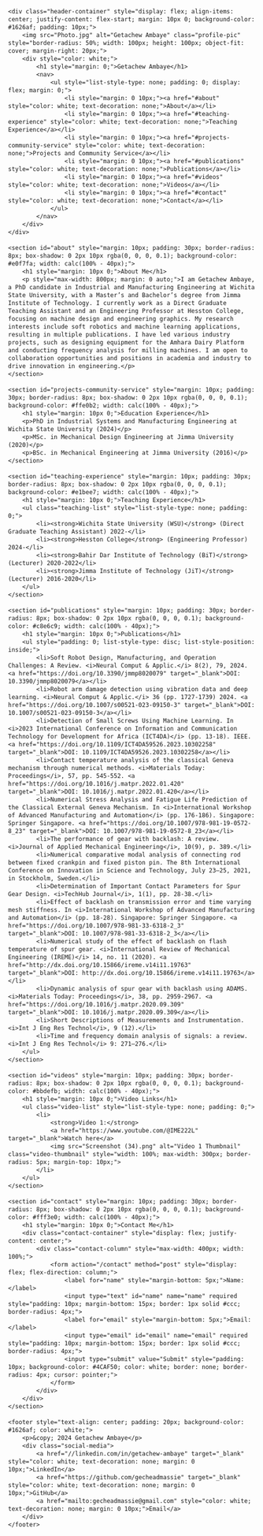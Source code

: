 <html lang="en">

<head>
    <meta charset="UTF-8">
    <meta name="viewport" content="width=device-width, initial-scale=1.0">
    <meta name="description" content="Official website of Getachew Ambaye, a researcher in Engineering. Explore my teaching experience, publications, and contact information.">
    <meta name="keywords" content="Getachew Ambaye, Engineering, Teaching, Research, Publications">
    <title> Getachew Ambaye - Engineering Professor and Researcher </title>
</head>

<body style="margin: 0; font-family: Arial, sans-serif;">

    <div class="header-container" style="display: flex; align-items: center; justify-content: flex-start; margin: 10px 0; background-color: #1626af; padding: 10px;">
        <img src="Photo.jpg" alt="Getachew Ambaye" class="profile-pic" style="border-radius: 50%; width: 100px; height: 100px; object-fit: cover; margin-right: 20px;">
        <div style="color: white;">
            <h1 style="margin: 0;">Getachew Ambaye</h1>
            <nav>
                <ul style="list-style-type: none; padding: 0; display: flex; margin: 0;">
                    <li style="margin: 0 10px;"><a href="#about" style="color: white; text-decoration: none;">About</a></li>
                    <li style="margin: 0 10px;"><a href="#teaching-experience" style="color: white; text-decoration: none;">Teaching Experience</a></li>
                    <li style="margin: 0 10px;"><a href="#projects-community-service" style="color: white; text-decoration: none;">Projects and Community Service</a></li>
                    <li style="margin: 0 10px;"><a href="#publications" style="color: white; text-decoration: none;">Publications</a></li>
                    <li style="margin: 0 10px;"><a href="#videos" style="color: white; text-decoration: none;">Videos</a></li>
                    <li style="margin: 0 10px;"><a href="#contact" style="color: white; text-decoration: none;">Contact</a></li>
                </ul>
            </nav>
        </div>
    </div>

    <section id="about" style="margin: 10px; padding: 30px; border-radius: 8px; box-shadow: 0 2px 10px rgba(0, 0, 0, 0.1); background-color: #e0f7fa; width: calc(100% - 40px);">
        <h1 style="margin: 10px 0;">About Me</h1>
        <p style="max-width: 800px; margin: 0 auto;">I am Getachew Ambaye, a PhD candidate in Industrial and Manufacturing Engineering at Wichita State University, with a Master’s and Bachelor’s degree from Jimma Institute of Technology. I currently work as a Direct Graduate Teaching Assistant and an Engineering Professor at Hesston College, focusing on machine design and engineering graphics. My research interests include soft robotics and machine learning applications, resulting in multiple publications. I have led various industry projects, such as designing equipment for the Amhara Dairy Platform and conducting frequency analysis for milling machines. I am open to collaboration opportunities and positions in academia and industry to drive innovation in engineering.</p>
    </section>

    <section id="projects-community-service" style="margin: 10px; padding: 30px; border-radius: 8px; box-shadow: 0 2px 10px rgba(0, 0, 0, 0.1); background-color: #ffe0b2; width: calc(100% - 40px);">
        <h1 style="margin: 10px 0;">Education Experience</h1>
        <p>PhD in Industrial Systems and Manufacturing Engineering at Wichita State University (2024)</p>
        <p>MSc. in Mechanical Design Engineering at Jimma University (2020)</p>
        <p>BSc. in Mechanical Engineering at Jimma University (2016)</p>
    </section>

    <section id="teaching-experience" style="margin: 10px; padding: 30px; border-radius: 8px; box-shadow: 0 2px 10px rgba(0, 0, 0, 0.1); background-color: #e1bee7; width: calc(100% - 40px);">
        <h1 style="margin: 10px 0;">Teaching Experience</h1>
        <ul class="teaching-list" style="list-style-type: none; padding: 0;">
            <li><strong>Wichita State University (WSU)</strong> (Direct Graduate Teaching Assistant) 2022-</li>
            <li><strong>Hesston College</strong> (Engineering Professor) 2024-</li>
            <li><strong>Bahir Dar Institute of Technology (BiT)</strong> (Lecturer) 2020-2022</li>
            <li><strong>Jimma Institute of Technology (JiT)</strong> (Lecturer) 2016-2020</li>
        </ul>
    </section>

    <section id="publications" style="margin: 10px; padding: 30px; border-radius: 8px; box-shadow: 0 2px 10px rgba(0, 0, 0, 0.1); background-color: #c8e6c9; width: calc(100% - 40px);">
        <h1 style="margin: 10px 0;">Publications</h1>
        <ul style="padding: 0; list-style-type: disc; list-style-position: inside;">
            <li>Soft Robot Design, Manufacturing, and Operation Challenges: A Review. <i>Neural Comput & Applic.</i> 8(2), 79, 2024. <a href="https://doi.org/10.3390/jmmp8020079" target="_blank">DOI: 10.3390/jmmp8020079</a></li>
            <li>Robot arm damage detection using vibration data and deep learning. <i>Neural Comput & Applic.</i> 36 (pp. 1727-1739) 2024. <a href="https://doi.org/10.1007/s00521-023-09150-3" target="_blank">DOI: 10.1007/s00521-023-09150-3</a></li>
            <li>Detection of Small Screws Using Machine Learning. In <i>2023 International Conference on Information and Communication Technology for Development for Africa (ICT4DA)</i> (pp. 13-18). IEEE. <a href="https://doi.org/10.1109/ICT4DA59526.2023.10302258" target="_blank">DOI: 10.1109/ICT4DA59526.2023.10302258</a></li>
            <li>Contact temperature analysis of the classical Geneva mechanism through numerical methods. <i>Materials Today: Proceedings</i>, 57, pp. 545-552. <a href="https://doi.org/10.1016/j.matpr.2022.01.420" target="_blank">DOI: 10.1016/j.matpr.2022.01.420</a></li>
            <li>Numerical Stress Analysis and Fatigue Life Prediction of the Classical External Geneva Mechanism. In <i>International Workshop of Advanced Manufacturing and Automation</i> (pp. 176-186). Singapore: Springer Singapore. <a href="https://doi.org/10.1007/978-981-19-0572-8_23" target="_blank">DOI: 10.1007/978-981-19-0572-8_23</a></li>
            <li>The performance of gear with backlash: A review. <i>Journal of Applied Mechanical Engineering</i>, 10(9), p. 389.</li>
            <li>Numerical comparative modal analysis of connecting rod between fixed crankpin and fixed piston pin. The 8th International Conference on Innovation in Science and Technology, July 23–25, 2021, in Stockholm, Sweden.</li>
            <li>Determination of Important Contact Parameters for Spur Gear Design. <i>TechHub Journal</i>, 1(1), pp. 28-38.</li>
            <li>Effect of backlash on transmission error and time varying mesh stiffness. In <i>International Workshop of Advanced Manufacturing and Automation</i> (pp. 18-28). Singapore: Springer Singapore. <a href="https://doi.org/10.1007/978-981-33-6318-2_3" target="_blank">DOI: 10.1007/978-981-33-6318-2_3</a></li>
            <li>Numerical study of the effect of backlash on flash temperature of spur gear. <i>International Review of Mechanical Engineering (IREME)</i> 14, no. 11 (2020). <a href="http://dx.doi.org/10.15866/ireme.v14i11.19763" target="_blank">DOI: http://dx.doi.org/10.15866/ireme.v14i11.19763</a></li>
            <li>Dynamic analysis of spur gear with backlash using ADAMS. <i>Materials Today: Proceedings</i>, 38, pp. 2959-2967. <a href="https://doi.org/10.1016/j.matpr.2020.09.309" target="_blank">DOI: 10.1016/j.matpr.2020.09.309</a></li>
            <li>Short Descriptions of Measurements and Instrumentation. <i>Int J Eng Res Technol</i>, 9 (12).</li>
            <li>Time and frequency domain analysis of signals: a review. <i>Int J Eng Res Technol</i> 9: 271–276.</li>
        </ul>
    </section>

    <section id="videos" style="margin: 10px; padding: 30px; border-radius: 8px; box-shadow: 0 2px 10px rgba(0, 0, 0, 0.1); background-color: #bbdefb; width: calc(100% - 40px);">
        <h1 style="margin: 10px 0;">Video Links</h1>
        <ul class="video-list" style="list-style-type: none; padding: 0;">
            <li>
                <strong>Video 1:</strong>
                <a href="https://www.youtube.com/@IME222L" target="_blank">Watch here</a>
                <img src="Screenshot (34).png" alt="Video 1 Thumbnail" class="video-thumbnail" style="width: 100%; max-width: 300px; border-radius: 5px; margin-top: 10px;">
            </li>
        </ul>
    </section>

    <section id="contact" style="margin: 10px; padding: 30px; border-radius: 8px; box-shadow: 0 2px 10px rgba(0, 0, 0, 0.1); background-color: #fff3e0; width: calc(100% - 40px);">
        <h1 style="margin: 10px 0;">Contact Me</h1>
        <div class="contact-container" style="display: flex; justify-content: center;">
            <div class="contact-column" style="max-width: 400px; width: 100%;">
                <form action="/contact" method="post" style="display: flex; flex-direction: column;">
                    <label for="name" style="margin-bottom: 5px;">Name:</label>
                    <input type="text" id="name" name="name" required style="padding: 10px; margin-bottom: 15px; border: 1px solid #ccc; border-radius: 4px;">
                    <label for="email" style="margin-bottom: 5px;">Email:</label>
                    <input type="email" id="email" name="email" required style="padding: 10px; margin-bottom: 15px; border: 1px solid #ccc; border-radius: 4px;">
                    <input type="submit" value="Submit" style="padding: 10px; background-color: #4CAF50; color: white; border: none; border-radius: 4px; cursor: pointer;">
                </form>
            </div>
        </div>
    </section>

    <footer style="text-align: center; padding: 20px; background-color: #1626af; color: white;">
        <p>&copy; 2024 Getachew Ambaye</p>
        <div class="social-media">
            <a href="//linkedin.com/in/getachew-ambaye" target="_blank" style="color: white; text-decoration: none; margin: 0 10px;">LinkedIn</a>
            <a href="https://github.com/gecheadmassie" target="_blank" style="color: white; text-decoration: none; margin: 0 10px;">GitHub</a>
            <a href="mailto:gecheadmassie@gmail.com" style="color: white; text-decoration: none; margin: 0 10px;">Email</a>
        </div>
    </footer>
</body>

</html>
